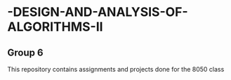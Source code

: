 # -DESIGN-AND-ANALYSIS-OF-ALGORITHMS-II
## Group 6
This repository contains assignments and projects done for the 8050 class
